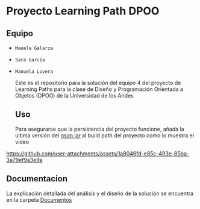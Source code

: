 # Proyecto Learning Path DPOO
## Equipo
- `Mauela Galarza`
- `Sara García`
- `Manuela Lovera`

  Este es el repositorio para la solución del equipo 4 del proyecto de Learning Paths para la clase de Diseño y Programación Orientada a Objetos (DPOO) de la Universidad de los Andes

  ## Uso
  Para asegurarse que la persistencia del proyecto funcione, añada la ultima version del [gson jar](https://mavenlibs.com/jar/file/com.google.code.gson/gson) al build path del proyecto como lo muestra el video

https://github.com/user-attachments/assets/1a8046fd-e85c-493e-85ba-3a79ef9a3e9a


## Documentacion
La explicación detallada del análisis y el diseño de la solución se encuentra en la carpeta [Documentos]()
